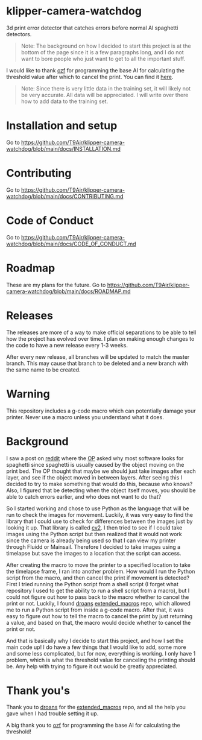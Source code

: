 # klipper-camera-watchdog
3d print error detector that catches errors before normal AI spaghetti detectors.
> Note: The background on how I decided to start this project is at the bottom of the page since it is a few paragraphs long, and I do not want to bore people who just want to get to all the important stuff.

I would like to thank [ozf](https://github.com/ozf) for programming the base AI for calculating the threshold value after which to cancel the print. You can find it [here](https://github.com/T9Air/KCW_Threshold_Predictor). 
> Note: Since there is very little data in the training set, it will likely not be very accurate. All data will be appreciated. I will write over there how to add data to the training set.

# Installation and setup
Go to https://github.com/T9Air/klipper-camera-watchdog/blob/main/docs/INSTALLATION.md

# Contributing
Go to https://github.com/T9Air/klipper-camera-watchdog/blob/main/docs/CONTRIBUTING.md

# Code of Conduct
Go to https://github.com/T9Air/klipper-camera-watchdog/blob/main/docs/CODE_OF_CONDUCT.md

# Roadmap
These are my plans for the future. Go to https://github.com/T9Air/klipper-camera-watchdog/blob/main/docs/ROADMAP.md

# Releases
The releases are more of a way to make official separations to be able to tell how the project has evolved over time. I plan on making enough changes to the code to have a new release every 1-3 weeks. 

After every new release, all branches will be updated to match the master branch. This may cause that branch to be deleted and a new branch with the same name to be created.

# Warning
This repository includes a g-code macro which can potentially damage your printer. Never use a macro unless you understand what it does.

# Background
I saw a post on [reddit](https://www.reddit.com/r/3Dprinting/comments/1dmbpg0/instead_of_detecting_spaghetti_why_not_detect_a/) where the [OP](https://www.github.com/markcarroll) asked why most software looks for spaghetti since spaghetti is usually caused by the object moving on the print bed. The OP thought that maybe we should just take images after each layer, and see if the object moved in between layers. After seeing this I decided to try to make something that would do this, because who knows? Also, I figured that be detecting when the object itself moves, you should be able to catch errors earlier, and who does not want to do that?

So I started working and chose to use Python as the language that will be run to check the images for movement. Luckily, it was very easy to find the library that I could use to check for differences between the images just by looking it up. That library is called [cv2](https://pypi.org/project/opencv-python/). I then tried to see if I could take images using the Python script but then realized that it would not work since the camera is already being used so that I can view my printer through Fluidd or Mainsail. Therefore I decided to take images using a timelapse but save the images to a location that the script can access. 

After creating the macro to move the printer to a specified location to take the timelapse frame, I ran into another problem. How would I run the Python script from the macro, and then cancel the print if movement is detected? First I tried running the Python script from a shell script (I forget what repository I used to get the ability to run a shell script from a macro), but I could not figure out how to pass back to the macro whether to cancel the print or not. Luckily, I found [droans](https://github.com/droans) [extended_macros](https://github.com/droans/klipper_extras) repo, which allowed me to run a Python script from inside a g-code macro. After that, it was easy to figure out how to tell the macro to cancel the print by just returning a value, and based on that, the macro would decide whether to cancel the print or not.

And that is basically why I decide to start this project, and how I set the main code up! I do have a few things that I would like to add, some more and some less complicated, but for now, everything is working. I only have 1 problem, which is what the threshold value for canceling the printing should be. Any help with trying to figure it out would be greatly appreciated.

# Thank you's
Thank you to [droans](https://github.com/droans) for the [extended_macros](https://github.com/droans/klipper_extras) repo, and all the help you gave when I had trouble setting it up.

A big thank you to [ozf](https://github.com/ozf) for programming the base AI for calculating the threshold!
